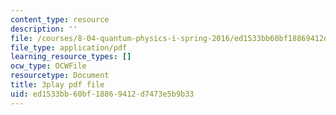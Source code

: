 ```yaml
---
content_type: resource
description: ''
file: /courses/8-04-quantum-physics-i-spring-2016/ed1533bb60bf18869412d7473e5b9b33_dnuZx9fZHsU.pdf
file_type: application/pdf
learning_resource_types: []
ocw_type: OCWFile
resourcetype: Document
title: 3play pdf file
uid: ed1533bb-60bf-1886-9412-d7473e5b9b33
---
```

